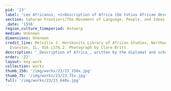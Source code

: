 ```yaml
---
pid: '23'
label: 'Leo Africanus, <i>Description of Africa (De totius Africae descriptio)</i>'
section: Saharan Frontiers/The Movement of Language, People, and Ideas
_date: '1556'
region_culture_timeperiod: Antwerp
medium: Unknown
dimensions: Unknown
credit_line: Melville J. Herskovits Library of African Studies, Northwestern University,
  Evanston, IL, 916 L576.2. Photograph by Clare Britt
description: '_Description of Africa_, written by the diplomat and scholar Al-Hassan Ibn Muhammad al-Wazzan, also known as Leo Africanus, was first published in 1526. Born in Fez, Morocco, al-Wazzan was captured while on board a ship in the Mediterranean Sea and imprisoned in Rome for nine years by order of the pope. He based his account partly on his own experiences traveling to locations including Cairo and across the Sahara to Timbuktu, which was then part of the Songhai Empire. The book, which was composed in Italian, was the first description of Africa published in Europe for a largely European and Christian readership hungry to know more about the continent’s geography, people, and resources. This Latin translation was published in 1556.'
order: '22'
layout: key-work
collection: works
thumb_150: '/img/works/23/23_150x.jpg'
thumb_75: '/img/works/23/23_75x.jpg'
full: '/img/works/23/23_640x.jpg'
---
```

